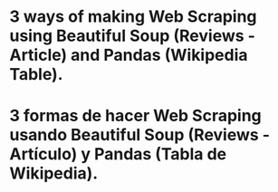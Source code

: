 # 3 ways of making Web Scraping using Beautiful Soup (Reviews - Article) and Pandas (Wikipedia Table). 
# 3 formas de hacer Web Scraping usando Beautiful Soup (Reviews - Artículo) y Pandas (Tabla de Wikipedia).
